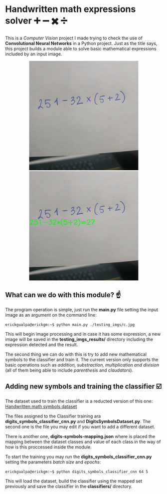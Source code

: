 # Handwritten math expressions solver :heavy_plus_sign: :heavy_minus_sign: :heavy_multiplication_x: :heavy_division_sign:
This is a *Computer Vision* project I made trying to check the use of **Convolutional Neural Networks** in a Python project.
Just as the title says, this project builds a module able to solve basic mathematical expressions included by an input image. 

<p align="center">
  <img src="testing_imgs/h.jpg" height="350">
  <img src="testing_imgs_results/7_result.jpg" height="350">
</p>

## What can we do with this module? :point_up:
The program operation is simple, just run the **main.py** file setting the input image as an argument on the command line:

```console
erickgualpa@erickgm:~$ python main.py ./testing_imgs/c.jpg
```

This will begin image processing and in case it has some expression, a new image will be saved in the 
**testing_imgs_results/** directory including the expression detected and the result. 

The second thing we can do with this is try to add new mathematical symbols to the classifier and train it. The current version only
supports the basic operations such as *addition, substraction, multiplication and division* (all of them being able to include 
*parenthesis* and *claudators*).

## Adding new symbols and training the classifier :ballot_box_with_check:
The dataset used to train the classifier is a reducted version of this one: [Handwritten math symbols dataset](https://www.kaggle.com/xainano/handwrittenmathsymbols/data)

The files assigned to the Classifier training ara **digits_symbols_classifier_cnn.py** and **DigitsSymbolsDataset.py**. The second one is the file you may edit if you want to add a different dataset. 

There is another one, **digits-symbols-mapping.json** where is placed the mapping between the dataset classes
and value of each class in the way of how is this proccessed inside the module. 

To start the training you may run the **digits_symbols_classifier_cnn.py** setting the parameters *batch size* and *epochs*:

```console
erickgualpa@erickgm:~$ python digits_symbols_classifier_cnn 64 5
```

This will load the dataset, build the classifier using the mapped set previously and save the classifier in the **classifiers/** directory.
